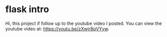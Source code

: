 # flask intro
Hi, this project if follow up to the youtube video I posted. You can view the youtube video at:
https://youtu.be/zXwjr8qVYyw. 
